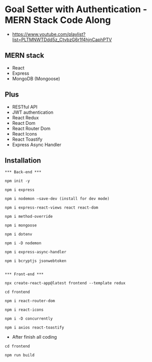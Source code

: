 # Goal Setter with Authentication - MERN Stack Code Along
* https://www.youtube.com/playlist?list=PLTMNWTDdd5z_CtvbzG6r1f4hjnCaphPTV


## MERN stack
* React 
* Express
* MongoDB (Mongoose)

## Plus
* RESTful API
* JWT authentication
* React Redux
* React Dom
* React Router Dom
* React Icons
* React Toastify
* Express Async Handler

## Installation
```
*** Back-end ***

npm init -y

npm i express

npm i nodemon —save-dev (install for dev mode)

npm i express-react-views react react-dom

npm i method-override

npm i mongoose

npm i dotenv

npm i -D nodemon

npm i express-async-handler

npm i bcryptjs jsonwebtoken


*** Front-end ***

npx create-react-app@latest frontend --template redux

cd frontend

npm i react-router-dom

npm i react-icons

npm i -D concurrently

npm i axios react-toastify

```
* After finish all coding

```
cd frontend

npm run build
```
